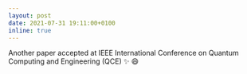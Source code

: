```yaml
---
layout: post
date: 2021-07-31 19:11:00+0100
inline: true
---
```


Another paper accepted at IEEE International Conference on Quantum Computing and Engineering (QCE)  :sparkles: :smile:
